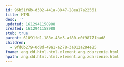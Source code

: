 ```yaml
---
id: 96b51f6b-d382-441a-8847-28ea17a22561
title: HTML
desc: ''
updated: 1612941158988
created: 1612941158988
stub: true
parent: 61091fd1-188e-48e5-af80-e0f98771bad8
children:
  - 9fd0b279-0d8d-49a1-a278-3a012a284e85
fname: ang.dd.html.html.element.ang.zdarzenie.html
hpath: ang.dd.html.html.element.ang.zdarzenie.html
---
```



